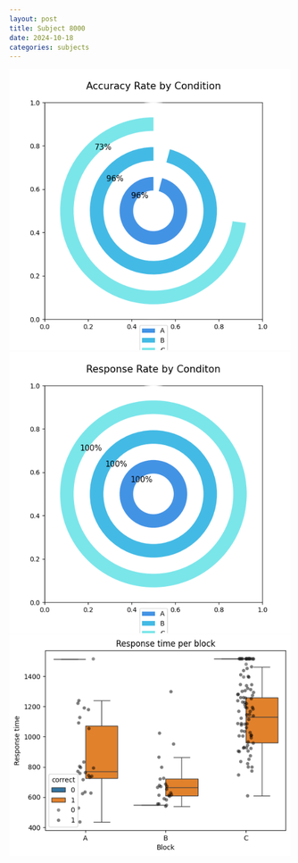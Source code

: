 ```yaml
---
layout: post
title: Subject 8000
date: 2024-10-18
categories: subjects
---
```


![](data/8000/run-17/8000_accuracy_rate.png)
![](data/8000/run-17/8000_response_rate.png)
![](data/8000/run-17/8000_rt.png)
